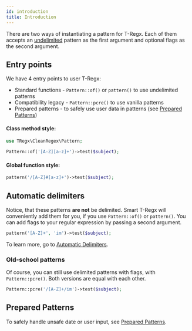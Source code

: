 ```yaml
---
id: introduction
title: Introduction
---
```


There are two ways of instantiating a pattern for T-Regx. Each of them accepts an [undelimited](delimiters.mdx) pattern
as the first argument and optional flags as the second argument. 

## Entry points

We have 4 entry points to user T-Regx:
 - Standard functions - `Pattern::of()` or `pattern()` to use undelimited patterns
 - Compatibility legacy - `Pattern::pcre()` to use vanilla patterns
 - Prepared patterns - to safely use user data in patterns (see [Prepared Patterns](handling-user-input.md))

#### Class method style:

```php
use TRegx\CleanRegex\Pattern;
 
Pattern::of('[A-Z][a-z]+')->test($subject);
```

#### Global function style:

```php
pattern('/[A-Z]#[a-z]+')->test($subject);
```

## Automatic delimiters

Notice, that these patterns **are not** be delimited. Smart T-Regx will conveniently add them for you, if you 
use `Pattern::of()` or `pattern()`. You can add flags to your regular expression by passing a second argument.

```php
pattern('[A-Z]+', 'im')->test($subject);
```

To learn more, go to [Automatic Delimiters](delimiters.mdx).

### Old-school patterns

Of course, you can still use delimited patterns with flags, with `Pattern::pcre()`. Both versions are equal with each other.

```php
Pattern::pcre('/[A-Z]+/im')->test($subject);
```

## Prepared Patterns

To safely handle unsafe date or user input, see [Prepared Patterns](prepared-patterns.md).
